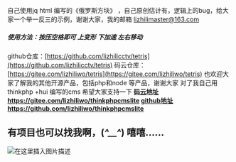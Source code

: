 自己使用jq html 编写的《俄罗斯方块》 ，自己原创估计有，逻辑上的bug，给大家一个举一反三的示例，谢谢大家，我的邮箱 lizhilimaster@163.com
##### 使用方法：按压空格即可 上变形 下加速 左右移动
github仓库：[https://github.com/lizhilicctv/tetris](https://github.com/lizhilicctv/tetris)
码云仓库：[https://gitee.com/lizhiliwo/tetris](https://gitee.com/lizhiliwo/tetris)
也欢迎大家了解我的其他开源产品，包括php和node 等产品，谢谢大家
对了我自己用thinkphp +hui 编写的cms 希望大家支持一下
**[ 码云地址](https://gitee.com/lizhiliwo/thinkphpcmslite)   https://gitee.com/lizhiliwo/thinkphpcmslite
[ github地址](https://github.com/lizhiliwo/thinkphpcmslite)   https://github.com/lizhiliwo/thinkphpcmslite**

##  **有项目也可以找我啊，(*^__^*) 嘻嘻……**

![在这里插入图片描述](https://img-blog.csdnimg.cn/20210103104416225.jpg?x-oss-process=image/watermark,type_ZmFuZ3poZW5naGVpdGk,shadow_10,text_aHR0cHM6Ly9ibG9nLmNzZG4ubmV0L3dlaXhpbl80MjI0OTU2NQ==,size_16,color_FFFFFF,t_70#pic_center)

